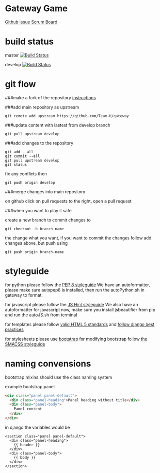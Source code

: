 Gateway Game
====
[Github Issue Scrum Board](https://huboard.com/Team-H/gateway)

build status
====
master [![Build Status](https://travis-ci.org/Team-H/gateway.png?branch=master)](https://travis-ci.org/Team-H/gateway)

develop [![Build Status](https://travis-ci.org/Team-H/gateway.png?branch=develop)](https://travis-ci.org/Team-H/gateway)



git flow
====
###make a fork of the repository
[instructions](https://help.github.com/articles/fork-a-repo)

###add main repository as upstream
```
git remote add upstream https://github.com/Team-H/gateway
```

###update content with lastest from develop branch
```
git pull upstream develop
```

###add changes to the repository
```
git add --all
git commit --all
git pull upstream develop
git status
```
fix any conflicts then
```
git push origin develop
```

###merge changes into main repository

on github click on pull requests to the right, open a pull request

###when you want to play it safe

create a new branch to commit changes to
```
git checkout -b branch-name
```
the change what you want, if you want to commit the changes follow add changes above, but push using
```
git push origin branch-name
``` 

styleguide
====
for python please follow the [PEP 8 styleguide](http://www.python.org/dev/peps/pep-0008/)
We have an autoformatter, please make sure autopep8 is installed, then run the autoPython.sh in gateway to format.

for javascript please follow the [JS Hint styleguide](http://www.jshint.com/) 
We also have an autoformatter for javascript now, make sure you install jsbeautifier from pip and run the autoJS.sh from terminal

for templates please follow [valid HTML 5 standards](http://validator.w3.org/nu/) and [follow django best practices](https://oncampus.oberlin.edu/webteam/2012/09/architecture-django-templates)

for stylesheets please use [bootstrap](http://getbootstrap.com/) for modifying bootstrap follow [the SMACSS styleguide](http://smacss.com/)

naming convensions
====
bootstrap mixins should use the class naming system

example bootstrap panel
``` html
<div class="panel panel-default">
  <div class="panel-heading">Panel heading without title</div>
  <div class="panel-body">
    Panel content
  </div>
</div>
```

in django the variables would be
``` django
<section class="panel panel-default">
  <div class="panel-heading">
    {{ header }}
  </div>
  <div class="panel-body">
    {{ body }}
  </div>
</section>
```

